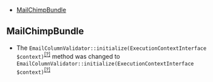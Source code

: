 - [MailChimpBundle](#mailchimpbundle)

MailChimpBundle
---------------
* The `EmailColumnValidator::initialize(ExecutionContextInterface $context)`<sup>[[?]](https://github.com/oroinc/OroCRMMailChimpBundle/tree/3.0.0-beta/Validator/EmailColumnValidator.php#L36 "Oro\Bundle\MailChimpBundle\Validator\EmailColumnValidator")</sup> method was changed to `EmailColumnValidator::initialize(ExecutionContextInterface $context)`<sup>[[?]](https://github.com/oroinc/OroCRMMailChimpBundle/tree/3.0.0-rc/Validator/EmailColumnValidator.php#L38 "Oro\Bundle\MailChimpBundle\Validator\EmailColumnValidator")</sup>

